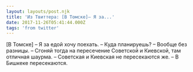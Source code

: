 ```yaml
---
layout: layouts/post.njk
title: 'Из Твиттера: [В Томске]– Я за...'
date: 2017-11-26T05:41:44.000Z
tags: 'from twitter'
---
```



[В Томске]
– Я за едой хочу поехать.
– Куда планируешь?
– Вообще без разницы.
– Сгоняй тогда на пересечение Советской и Киевской, там отличная шаурма.
– Советская и Киевская не пересекаются же.
– В Бишкеке пересекаются.
